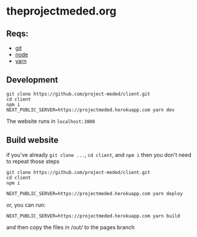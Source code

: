 # theprojectmeded.org

## Reqs:
- [git](https://git-scm.com/downloads)
- [node](https://nodejs.org/en/download/)
- [yarn](https://classic.yarnpkg.com/lang/en/docs/install)

## Development
```
git clone https://github.com/project-meded/client.git
cd client
npm i
NEXT_PUBLIC_SERVER=https://projectmeded.herokuapp.com yarn dev
```
The website runs in `localhost:3000`

## Build website
if you've already `git clone ...`, `cd client`, and `npm i` then you don't need to repeat those steps
```
git clone https://github.com/project-meded/client.git
cd client
npm i

NEXT_PUBLIC_SERVER=https://projectmeded.herokuapp.com yarn deploy
```

or, you can run:
```
NEXT_PUBLIC_SERVER=https://projectmeded.herokuapp.com yarn build
```
and then copy the files in /out/ to the pages branch
